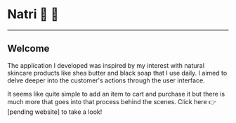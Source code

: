# Natri 🌱 🥥 
<hr>

## Welcome

<p> The application I developed was inspired by my interest with natural skincare products like shea butter and black soap that I use daily. I aimed to delve deeper into the customer's actions through the user interface. 
  
It seems like quite simple to add an item to cart and purchase it but there is much more that goes into that process behind the scenes. Click here 👉 [pending website] to take a look! 
</p>
